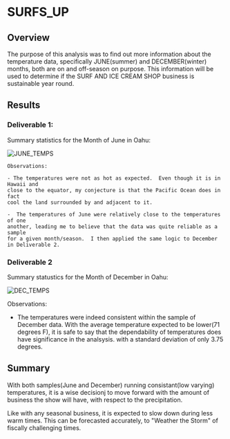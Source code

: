 # SURFS_UP

## Overview ##
The purpose of this analysis was to find out more information about the 
temperature data, specifically JUNE(summer) and DECEMBER(winter) months, both
are on and off-season on purpose.  This information will be used to determine 
if the SURF AND ICE CREAM SHOP business is sustainable year round.

## Results ##

### Deliverable 1: ###

  Summary statistics for the Month of June in Oahu:
  
  ![JUNE_TEMPS](https://user-images.githubusercontent.com/8845050/172547766-1dd6f698-5c23-4cfa-b76c-28dd96b17990.PNG)
    
    Observations:
    
    - The temperatures were not as hot as expected.  Even though it is in Hawaii and
    close to the equator, my conjecture is that the Pacific Ocean does in fact
    cool the land surrounded by and adjacent to it.
    
    -  The temperatures of June were relatively close to the temperatures of one
    another, leading me to believe that the data was quite reliable as a sample
    for a given month/season.  I then applied the same logic to December in Deliverable 2.   
    
### Deliverable 2 ###

  Summary statustics for the Month of December in Oahu:

  ![DEC_TEMPS](https://user-images.githubusercontent.com/8845050/172548144-aca54877-8168-48fa-b584-44032674d98d.PNG)

  Observations:
  
  - The temperatures were indeed consistent within the sample of December data.  With 
  the average temperature expected to be lower(71 degrees F), it is safe to say that the 
  dependability of temperatures does have significance in the analsysis.  with a standard
  deviation of only 3.75 degrees.
  
  ## Summary ##
  
  With both samples(June and December) running consistant(low varying) temperatures, it is
  a wise decisionj to move forward with the amount of business the show will have, with
  respect to the precipitation.  
  
  Like with any seasonal business, it is expected to slow down during less warm times. 
  This can be forecasted accurately, to "Weather the Storm" of fiscally challenging times.


